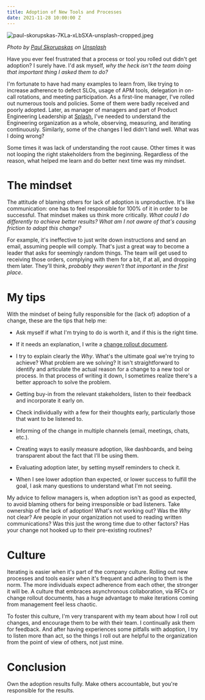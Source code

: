 ```yaml
---
title: Adoption of New Tools and Processes
date: 2021-11-28 10:00:00 Z
---
```


![paul-skorupskas-7KLa-xLbSXA-unsplash-cropped.jpeg](/uploads/paul-skorupskas-7KLa-xLbSXA-unsplash-cropped.jpeg)

*Photo by [Paul Skorupskas](https://unsplash.com/@pawelskor?utm_source=unsplash&utm_medium=referral&utm_content=creditCopyText) on [Unsplash](https://unsplash.com/s/photos/change?utm_source=unsplash&utm_medium=referral&utm_content=creditCopyText)*

Have you ever feel frustrated that a  process or tool you rolled out didn't get adoption? I surely have. I'd ask myself, *why the heck isn't the team doing that important thing I asked them to do?*

I'm fortunate to have had many examples to learn from, like trying to increase adherence to defect SLOs, usage of APM tools, delegation in on-call rotations, and meeting participation. As a first-line manager, I've rolled out numerous tools and policies. Some of them were badly received and poorly adopted. Later, as manager of managers and part of Product Engineering Leadership at [Splash](https://splashthat.com/), I've needed to understand the Engineering organization as a whole,  observing, measuring, and iterating continuously. Similarly, some of the changes I led didn't land well. What was I doing wrong?

Some times it was lack of understanding the root cause. Other times it was not looping the right stakeholders from the beginning. Regardless of the reason, what helped me learn and do better next time was my mindset.

# The mindset

The attitude of blaming others for lack of adoption is unproductive. It's like communication:  one has to feel responsible for 100% of it in order to be successful. That mindset makes us think more critically. *What could I do differently to achieve better results? What am I not aware of that's causing friction to adopt this change?*

For example, it's ineffective to just write down instructions and send an email, assuming people will comply. That's just a great way to become a leader that asks for seemingly random things. The team will get used to receiving those orders, complying with them for a bit, if at all, and dropping them later. They'll think, *probably they weren't that important in the first place*.

# My tips

With the mindset of being fully responsible for the (lack of) adoption of a change, these are the tips that help me:

* Ask myself if what I'm trying to do is worth it, and if this is the right time.

* If it needs an explanation, I write a [change rollout document](https://guillermodelapuente.com/blog/change-rollout-document/).

* I try to explain clearly the *Why*. What's the ultimate goal we're trying to achieve? What problem are we solving? It isn't straightforward to identify and articulate the actual reason for a change to a new tool or process. In that process of writing it down, I sometimes realize there's a better approach to solve the problem.

* Getting buy-in from the relevant stakeholders, listen to their feedback and incorporate it early on.

* Check individually with a few for their thoughts early, particularly those that want to be listened to.

* Informing of the change in multiple channels (email, meetings, chats, etc.).

* Creating ways to easily measure adoption, like dashboards, and being transparent about the fact that I'll be using them.

* Evaluating adoption later, by setting myself reminders to check it.

* When I see lower adoption than expected, or lower success to fulfill the goal, I ask many questions  to understand what I'm not seeing.

My advice to fellow managers is, when adoption isn't as good as expected, to avoid blaming others for being irresponsible or bad listeners. Take ownership of the lack of adoption! What's not working out? Was the *Why* not clear? Are people in your organization not used to reading written communications? Was this just the wrong time due to other factors? Has your change not hooked up to their pre-existing routines?

# Culture

Iterating is easier when it's part of the company culture. Rolling out new processes and tools easier when it's frequent and adhering to them is the norm. The more individuals expect adherence from each other, the stronger it will be. A culture that embraces asynchronous collaboration, via RFCs or change rollout documents, has a huge advantage to make iterations coming from management feel less chaotic. 

To foster this culture, I'm very transparent with my team about how I roll out changes, and encourage them to be with their team. I continually ask them for feedback. And after having experiences some pitfalls with adoption, I try to listen more than act, so the things I roll out are helpful to the organization from the point of view of others, not just mine.

# Conclusion

Own the adoption results fully. Make others accountable, but you're responsible for the results.